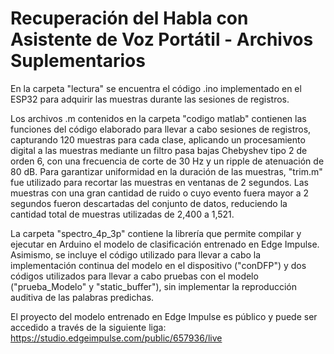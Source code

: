# Recuperación del Habla con Asistente de Voz Portátil - Archivos Suplementarios

En la carpeta "lectura" se encuentra el código .ino implementado en el ESP32 para adquirir las muestras durante las sesiones de registros.

Los archivos .m contenidos en la carpeta "codigo matlab" contienen las funciones del código elaborado para llevar a cabo sesiones de registros, capturando 120 muestras para cada clase, aplicando un procesamiento digital a las muestras mediante un filtro pasa bajas Chebyshev tipo 2 de orden 6, con una frecuencia de corte de 30 Hz y un ripple de atenuación de 80 dB. Para garantizar uniformidad en la duración de las muestras, "trim.m" fue utilizado para recortar las muestras en ventanas de 2 segundos. Las muestras con una gran cantidad de ruido o cuyo evento fuera mayor a 2 segundos fueron descartadas del conjunto de datos, reduciendo la cantidad total de muestras utilizadas de 2,400 a 1,521. 

La carpeta "spectro_4p_3p" contiene la librería que permite compilar y ejecutar en Arduino el modelo de clasificación entrenado en Edge Impulse. Asimismo, se incluye el código utilizado para llevar a cabo la implementación continua del modelo en el dispositivo ("conDFP") y dos códigos utilizados para llevar a cabo pruebas con el modelo ("prueba_Modelo" y "static_buffer"), sin implementar la reproducción auditiva de las palabras predichas.

El proyecto del modelo entrenado en Edge Impulse es público y puede ser accedido a través de la siguiente liga:
https://studio.edgeimpulse.com/public/657936/live
